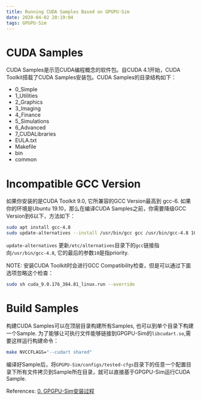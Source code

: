 ```yaml
---
title: Running CUDA Samples Based on GPGPU-Sim
date: 2020-04-02 20:19:04
tags: GPGPU-Sim
---
```


# CUDA Samples
CUDA Samples是示范CUDA编程概念的软件包。自CUDA 4.1开始，CUDA Toolkit搭载了CUDA Samples安装包。CUDA Samples的目录结构如下：

- 0_Simple
- 1_Utilities
- 2_Graphics
- 3_Imaging
- 4_Finance
- 5_Simulations
- 6_Advanced
- 7_CUDALibraries
- EULA.txt
- Makefile
- bin
- common

# Incompatible GCC Version
如果你安装的是CUDA Toolkit 9.0, 它所兼容的GCC Version最高到 gcc-6. 如果你的环境是Ubuntu 19.10，那么在编译CUDA Samples之前，你需要降级GCC Version到6以下，方法如下：
```bash
sudo apt install gcc-4.8
sudo update-alternatives --install /usr/bin/gcc gcc /usr/bin/gcc-4.8 10
```
`update-alternatives` 更新`/etc/alternatives`目录下的`gcc`链接指向`/usr/bin/gcc-4.8`, 它的最后的参数`10`是指priority.

NOTE: 安装CUDA Toolkit时会进行GCC Compatibility检查，但是可以通过下面选项忽略这个检查：
```bash
sudo sh cuda_9.0.176_384.81_linux.run --override
```

# Build Samples
构建CUDA Samples可以在顶层目录构建所有Samples, 也可以到单个目录下构建一个Sample. 为了能够让可执行文件能够链接到GPGPU-Sim的`libcudart.so`,需要这样运行构建命令：
```bash
make NVCCFLAGS="--cudart shared"
```
编译好Sample后，将`GPGPU-Sim/configs/tested-cfgs`目录下的任意一个配置目录下所有文件拷贝到Sample所在目录，就可以直接基于GPGPU-Sim运行CUDA Sample.

References:
[0. GPGPU-Sim安装过程](/gpgpusim_install/)
